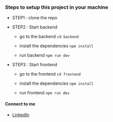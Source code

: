 ### Steps to setup this project in your machine

- STEP1 : clone the repo

- STEP2 : Start backend 
   - go to the backend
   `cd backend`

   - install the dependencies
   `npm install`

   - run backend
   `npm run dev`

- STEP3 : Start frontend 
   - go to the frontend
   `cd frontend`

   - install the dependencies
   `npm install`

   - run frontend
   `npm run dev`


#### Connect to me
- [LinkedIn](https://www.linkedin.com/in/chouhan-ayush/)
